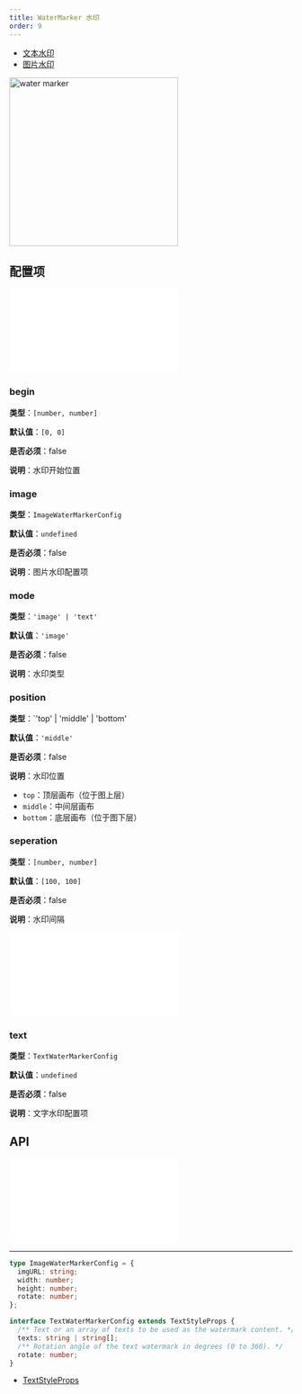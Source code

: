 ```yaml
---
title: WaterMarker 水印
order: 9
---
```


- [文本水印](/examples/tool/watermarker/#textWaterMarker)
- [图片水印](/examples/tool/watermarker/#imgWaterMarker)

<img alt="water marker" src="https://mdn.alipayobjects.com/huamei_qa8qxu/afts/img/A*EihfS63JehkAAAAAAAAAAAAADmJ7AQ/original" height='300'/>

## 配置项

<embed src="../../common/IPluginBaseConfig.zh.md"></embed>

### begin

**类型**：`[number, number]`

**默认值**：`[0, 0]`

**是否必须**：false

**说明**：水印开始位置

### image

**类型**：`ImageWaterMarkerConfig`

**默认值**：`undefined`

**是否必须**：false

**说明**：图片水印配置项

### mode

**类型**：`'image' | 'text'`

**默认值**：`'image'`

**是否必须**：false

**说明**：水印类型

### position

**类型**：`'top' | 'middle' | 'bottom'

**默认值**：`'middle'`

**是否必须**：false

**说明**：水印位置

- `top`：顶层画布（位于图上层）
- `middle`：中间层画布
- `bottom`：底层画布（位于图下层）

<!-- TODO 这里存在拼写错误 -->

### seperation

**类型**：`[number, number]`

**默认值**：`[100, 100]`

**是否必须**：false

**说明**：水印间隔

<embed src="../../common/PluginSize.zh.md"></embed>

### text

**类型**：`TextWaterMarkerConfig`

**默认值**：`undefined`

**是否必须**：false

**说明**：文字水印配置项

## API

<embed src="../../common/PluginAPIDestroy.zh.md"></embed>

---

```ts
type ImageWaterMarkerConfig = {
  imgURL: string;
  width: number;
  height: number;
  rotate: number;
};

interface TextWaterMarkerConfig extends TextStyleProps {
  /** Text or an array of texts to be used as the watermark content. */
  texts: string | string[];
  /** Rotation angle of the text watermark in degrees (0 to 360). */
  rotate: number;
}
```

- [TextStyleProps](/apis/shape/text-style-props)
